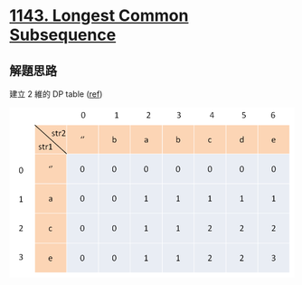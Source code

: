 # [1143. Longest Common Subsequence](https://leetcode.com/problems/longest-common-subsequence/)

## 解題思路

建立 2 維的 DP table ([ref](https://labuladong.gitbook.io/algo/dong-tai-gui-hua-xi-lie/zui-chang-gong-gong-zi-xu-lie))

![](2020-10-18-00-57-01.png)
